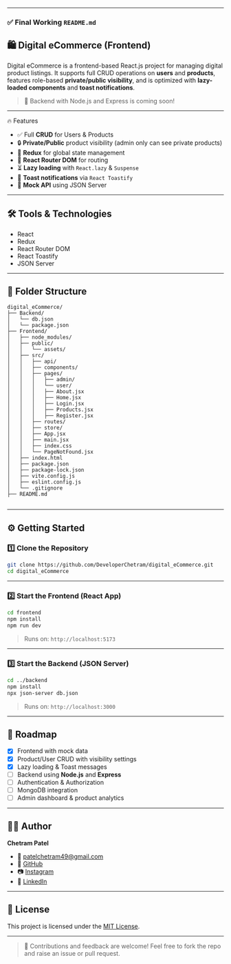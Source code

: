 
---

### ✅ Final Working `README.md`


## 🛍️ Digital eCommerce (Frontend)

Digital eCommerce is a frontend-based React.js project for managing digital product listings. It supports full CRUD operations on **users** and **products**, features role-based **private/public visibility**, and is optimized with **lazy-loaded components** and **toast notifications**.

> 🚧 Backend with Node.js and Express is coming soon!

---

🔥 Features

- ✅ Full **CRUD** for Users & Products
- 🔒 **Private/Public** product visibility (admin only can see private products)
- 🔁 **Redux** for global state management
- 🧭 **React Router DOM** for routing
- ⏳ **Lazy loading** with `React.lazy` & `Suspense`
- 🔔 **Toast notifications** via `React Toastify`
- 🧪 **Mock API** using JSON Server

---

## 🛠️ Tools & Technologies

- React
- Redux
- React Router DOM
- React Toastify
- JSON Server

---

## 📁 Folder Structure

```
digital_eCommerce/
├── Backend/
│   └── db.json
│   └── package.json
├── Frontend/
│   ├── node_modules/
│   ├── public/
│   │   └── assets/
│   ├── src/
│   │   ├── api/
│   │   ├── components/
│   │   ├── pages/
│   │   │   ├── admin/
│   │   │   └── user/
│   │   │   ├── About.jsx
│   │   │   ├── Home.jsx
│   │   │   ├── Login.jsx
│   │   │   ├── Products.jsx
│   │   │   ├── Register.jsx
│   │   ├── routes/
│   │   ├── store/
│   │   ├── App.jsx
│   │   ├── main.jsx
│   │   ├── index.css
│   │   └── PageNotFound.jsx
│   ├── index.html
│   ├── package.json
│   ├── package-lock.json
│   ├── vite.config.js
│   ├── eslint.config.js
│   └── .gitignore
├── README.md


````

---

## ⚙️ Getting Started

### 1️⃣ Clone the Repository

```bash
git clone https://github.com/DeveloperChetram/digital_eCommerce.git
cd digital_eCommerce
````

---

### 2️⃣ Start the Frontend (React App)

```bash
cd frontend
npm install
npm run dev
```

> Runs on: `http://localhost:5173`

---

### 3️⃣ Start the Backend (JSON Server)

```bash
cd ../backend
npm install
npx json-server db.json 
```

> Runs on: `http://localhost:3000`

---

## 🌟 Roadmap

* [x] Frontend with mock data
* [x] Product/User CRUD with visibility settings
* [x] Lazy loading & Toast messages
* [ ] Backend using **Node.js** and **Express**
* [ ] Authentication & Authorization
* [ ] MongoDB integration
* [ ] Admin dashboard & product analytics

---

## 👨‍💻 Author

**Chetram Patel**

* 📧 [patelchetram49@gmail.com](mailto:patelchetram49@gmail.com)
* 🔗 [GitHub](https://github.com/DeveloperChetram)
* 📷 [Instagram](https://instagram.com/developerchetram)
* 💼 [LinkedIn](https://linkedin.com/in/developerchetram)

---

## 📄 License

This project is licensed under the [MIT License](LICENSE).

---

> 💬 Contributions and feedback are welcome! Feel free to fork the repo and raise an issue or pull request.

